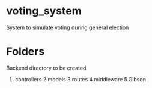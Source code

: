 # voting_system

System to simulate voting during general election

# Folders 
  Backend directory to be created 
1. controllers
2.models
3.routes
4.middleware
5.Gibson